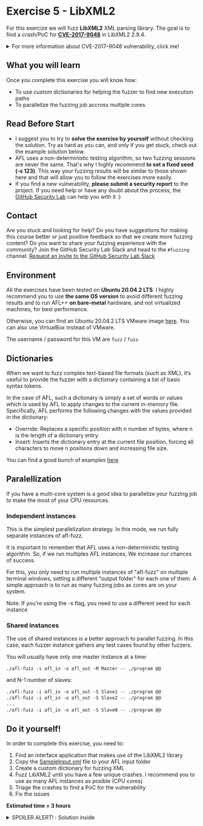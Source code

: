 # Exercise 5 - LibXML2

For this exercize we will fuzz **LibXML2** XML parsing library. The goal is to find a crash/PoC for [**CVE-2017-9048**](https://nvd.nist.gov/vuln/detail/CVE-2017-9048) in LibXML2 2.9.4. 

<details>
  <summary>For more information about CVE-2017-9048 vulnerability, click me!</summary>
  --------------------------------------------------------------------------------------------------------
  
  **CVE-2017-9048** is an stack buffer overflow vulnerability affecting the DTD validation functionality of LibXML2.
  
  A stack buffer overflow is a type of buffer overflow where the buffer being overwritten is allocated on the stack.
  
 As a result, a remote attacker can exploit this issue to execute arbitrary code within the context of an application using the affected library.

 You can find more information about stack buffer oveflow vulnerabilities at the following link: https://cwe.mitre.org/data/definitions/121.html
  
</details>

## What you will learn
Once you complete this exercise you will know how: 
- To use custom dictionaries for helping the fuzzer to find new execution paths
- To parallelize the fuzzing job accross multiple cores

## Read Before Start
- I suggest you to try to **solve the exercise by yourself** without checking the solution. Try as hard as you can, and only if you get stuck, check out the example solution below.
- AFL uses a non-deterministic testing algorithm, so two fuzzing sessions are never the same. That's why I highly recommend **to set a fixed seed (-s 123)**. This way your fuzzing results will be similar to those shown here and that will allow you to follow the exercises more easily.  
- If you find a new vulnerability, **please submit a security report** to the project. If you need help or have any doubt about the process, the [GitHub Security Lab](mailto:securitylab.github.com) can help you with it :)

## Contact
Are you stuck and looking for help? Do you have suggestions for making this course better or just positive feedback so that we create more fuzzing content?
Do you want to share your fuzzing experience with the community?
Join the GitHub Security Lab Slack and head to the `#fuzzing` channel. [Request an invite to the GitHub Security Lab Slack](mailto:securitylab-social@github.com?subject=Request%20an%20invite%20to%20the%20GitHub%20Security%20Lab%20Slack)

## Environment

All the exercises have been tested on **Ubuntu 20.04.2 LTS**. I highly recommend you to use **the same OS version** to avoid different fuzzing results and to run AFL++ **on bare-metal** hardware, and not virtualized machines, for best performance.

Otherwise, you can find an Ubuntu 20.04.2 LTS VMware image [here](https://drive.google.com/file/d/1_m1x-SHcm7Muov2mlmbbt8nkrMYp0Q3K/view?usp=sharing). You can also use VirtualBox instead of VMware.

The username / password for this VM are `fuzz` / `fuzz`.

## Dictionaries

When we want to fuzz complex text-based file formats (such as XML), it’s useful to provide the fuzzer with a dictionary containing a list of basic syntax tokens.

In the case of AFL, such a dictionary is simply a set of words or values which is used by AFL to apply changes to the current in-memory file. Specifically, AFL performs the following changes with the values provided in the dictionary:
- Override: Replaces a specific position with n number of bytes, where n is the length of a dictionary entry.
- Insert: Inserts the dictionary entry at the current file position, forcing all characters to move n positions down and increasing file size.

You can find a good bunch of examples [here](https://github.com/AFLplusplus/AFLplusplus/tree/stable/dictionaries)

## Paralellization

If you have a multi-core system is a good idea to parallelize your fuzzing job to make the most of your CPU resources.

### Independent instances

This is the simplest parallelization strategy. In this mode, we run fully separate instances of afl-fuzz.

It is important to remember that AFL uses a non-deterministic testing algorithm. So, if we run multiples AFL instances, We increase our chances of success.

For this, you only need to run multiple instances of "afl-fuzz" on multiple terminal windows, setting a different "output folder" for each one of them. A simple approach is to run as many fuzzing jobs as cores are on your system.

Note: If you're using the -s flag, you need to use a different seed for each instance

### Shared instances

The use of shared instances is a better approach to parallel fuzzing. In this case, each fuzzer instance gathers any test cases found by other fuzzers.

You will usually have only one master instance at a time:
```
./afl-fuzz -i afl_in -o afl_out -M Master -- ./program @@
```

and N-1 number of slaves:
```
./afl-fuzz -i afl_in -o afl_out -S Slave1 -- ./program @@
./afl-fuzz -i afl_in -o afl_out -S Slave2 -- ./program @@
...
./afl-fuzz -i afl_in -o afl_out -S SlaveN -- ./program @@
```

## Do it yourself!
In order to complete this exercise, you need to:
1) Find an interface application that makes use of the LibXML2 library
2) Copy the [SampleInput.xml](./SampleInput.xml) file to your AFL input folder
3) Create a custom dictionary for fuzzing XML
4) Fuzz LibXML2 until you have a few unique crashes. I recommend you to use as many AFL instances as posible (CPU cores)
5) Triage the crashes to find a PoC for the vulnerability
6) Fix the issues

**Estimated time = 3 hours**


<details>
  <summary>SPOILER ALERT! : Solution inside</summary>

### Download and build your target

Let's first get our fuzzing target. Create a new directory for the project you want to fuzz:
```
cd $HOME
mkdir Fuzzing_libxml2 && cd Fuzzing_libxml2
```

Download and uncompress libxml2-2.9.4.tar.gz
```
wget http://xmlsoft.org/download/libxml2-2.9.4.tar.gz
tar xvf libxml2-2.9.4.tar.gz && cd libxml2-2.9.4/
```

Build and install libxml2:
```
sudo apt-get install python-dev
CC=afl-clang-lto CXX=afl-clang-lto++ CFLAGS="-fsanitize=address" CXXFLAGS="-fsanitize=address" LDFLAGS="-fsanitize=address" ./configure --prefix="$HOME/Fuzzing_libxml2/libxml2-2.9.4/install" --disable-shared --without-debug --without-ftp --without-http --without-legacy --without-python LIBS='-ldl'
make -j$(nproc)
make install
```

Now, we can test that all is working OK with:
```
./xmllint --memory ./test/wml.xml
```

and you should see something like that

![](Images/Image1.png)
  
### Seed corpus creation

First of all, we need to get some XML samples. We're gonna use the **SampleInput.xml** provided in this repository:
```
mkdir afl_in && cd afl_in
wget asdf
cd ..
```
  
### Custom dictionary

Now, you need to create an XML dictionary. Alternatively, you can use the XML dictionary provided with AFL++: 
```
mkdir dictionaries && cd dictionaries
wget https://github.com/AFLplusplus/AFLplusplus/blob/stable/dictionaries/xml.dict
cd ..
```
### Fuzzing time
  
In order to catch the bug, is mandatory to enable the `--valid` parameter. I also set the dictionary path with the **-x flag** and enabled the deterministic mutations with the **-D flag** (only for the master fuzzer):

For example, I ran the fuzzer with the following command 
```
afl-fuzz -m none -i ./afl_in -o afl_out -s 123 -x xml.dict -D -M master -- ./xmllint --memory --noenc --nocdata --dtdattr --loaddtd --valid --xinclude @@
```

You can run another slave instance with:
```
afl-fuzz -m none -i ./afl_in -o afl_out -s 234 -S slave1 -- ./xmllint --memory --noenc --nocdata --dtdattr --loaddtd --valid --xinclude @@
```

After a while, you should have multiple crashes:
  
![](Images/Image2.png)

### Triage
  
To debug a program built with ASan is so much easier than in the previous exercises. All you need to do is to feed the program with the crash file:
  
```
./xmllint --memory --noenc --nocdata --dtdattr --loaddtd --valid --xinclude './afl_out/default/crashes/id:000000,sig:06,src:003963,time:12456489,op:havoc,rep:4'
```

and you will get a nice summary of the crash, including the execution trace:
  
![](Images/Image3.png)  

### Fix the issue

The last step of the exercise is to fix the bug! Rebuild your target after the fix and check that your PoC don't crash the program anymore. This last part is left as exercise for the student.
  
  <details>
  <summary>Solution inside</summary>
   --------------------------------------------------------------------------------------------------
    
  Official fix:
  - https://github.com/GNOME/libxml2/commit/932cc9896ab41475d4aa429c27d9afd175959d74
    
   </details> 

Alternatively, you can download a newer version of LibXML, and check that the bug has been fixed.
  
</details>


